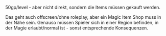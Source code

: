 50gp/level - aber nicht direkt, sondern die Items müssen gekauft werden.

Das geht auch offscreen/ohne roleplay, aber ein Magic Item Shop muss in der Nähe sein. Genauso müssen Spieler sich in einer Region befinden, in der Magie erlaubt/normal ist - sonst entsprechende Konsequenzen.